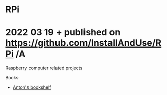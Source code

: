 # RPi
#
# 2022 03 19  + published on https://github.com/InstallAndUse/RPi /A

Raspberry computer related projects



Books:
- [Anton's bookshelf](https://og2k.com/books/)
